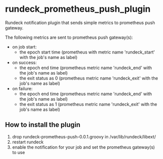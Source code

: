 # rundeck_prometheus_push_plugin
Rundeck notification plugin that sends simple metrics to prometheus push gateway.

The following metrics are sent to prometheus push gateway(s):
- on job start:
  - the epoch start time (prometheus with metric name 'rundeck_start' with the job's name as label)
- on success:
  - the epoch end time (prometheus metric name 'rundeck_end' with the job's name as label)
  - the exit status as 0 (prometheus metric name 'rundeck_exit' with the job's name as label)
- on failure:
  - the epoch end time (prometheus metric name 'rundeck_end' with the job's name as label)
  - the exit status as 1 (prometheus metric name 'rundeck_exit' with the job's name as label)


## How to install the plugin
1. drop rundeck-prometheus-push-0.0.1.groovy in /var/lib/rundeck/libext/
2. restart rundeck
3. enable the notification for your job and set the prometheus gateway(s) to use
